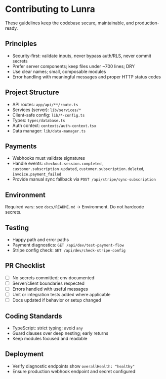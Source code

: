 # Contributing to Lunra

These guidelines keep the codebase secure, maintainable, and production-ready.

## Principles

- Security-first: validate inputs, never bypass auth/RLS, never commit secrets
- Prefer server components; keep files under ~700 lines; DRY
- Use clear names; small, composable modules
- Error handling with meaningful messages and proper HTTP status codes

## Project Structure

- API routes: `app/api/**/route.ts`
- Services (server): `lib/services/*`
- Client-safe config: `lib/*-config.ts`
- Types: `types/database.ts`
- Auth context: `contexts/auth-context.tsx`
- Data manager: `lib/data-manager.ts`

## Payments

- Webhooks must validate signatures
- Handle events: `checkout.session.completed`, `customer.subscription.updated`, `customer.subscription.deleted`, `invoice.payment_failed`
- Provide manual sync fallback via `POST /api/stripe/sync-subscription`

## Environment

Required vars: see `docs/README.md` → Environment. Do not hardcode secrets.

## Testing

- Happy path and error paths
- Payment diagnostics: `GET /api/dev/test-payment-flow`
- Stripe config check: `GET /api/dev/check-stripe-config`

## PR Checklist

- [ ] No secrets committed; env documented
- [ ] Server/client boundaries respected
- [ ] Errors handled with useful messages
- [ ] Unit or integration tests added where applicable
- [ ] Docs updated if behavior or setup changed

## Coding Standards

- TypeScript: strict typing; avoid `any`
- Guard clauses over deep nesting; early returns
- Keep modules focused and readable

## Deployment

- Verify diagnostic endpoints show `overallHealth: "healthy"`
- Ensure production webhook endpoint and secret configured


